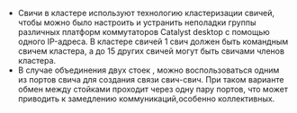  - Свичи в кластере используют технологию кластеризации свичей, чтобы можно было настроить и устранить неполадки группы 
различных платформ коммутаторов Catalyst desktop с помощью одного IP-адреса. В кластере свичей 1 свич должен быть командным свичем кластера, а до 15 других свичей могут быть свичами членов кластера. 
 - В случае объединения двух стоек , можно воспользоваться одним из портов свича для создания связи свич-свич. При таком
 варианте обмен между стойками проходит через одну пару портов, что может приводить к замедлению коммуникаций,особенно 
 коллективных.
